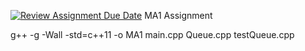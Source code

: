 [![Review Assignment Due Date](https://classroom.github.com/assets/deadline-readme-button-24ddc0f5d75046c5622901739e7c5dd533143b0c8e959d652212380cedb1ea36.svg)](https://classroom.github.com/a/bQZZgwTr)
MA1 Assignment

g++ -g -Wall -std=c++11 -o MA1 main.cpp Queue.cpp testQueue.cpp